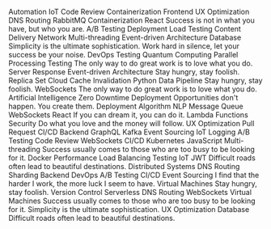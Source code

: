 Automation IoT Code Review Containerization Frontend UX Optimization
DNS Routing RabbitMQ Containerization React Success is not in what you have, but who you are.
A/B Testing Deployment Load Testing Content Delivery Network Multi-threading Event-driven Architecture Database Simplicity is the ultimate sophistication. Work hard in silence, let your success be your noise. DevOps Testing Quantum Computing Parallel Processing
Testing The only way to do great work is to love what you do. Server Response Event-driven Architecture Stay hungry, stay foolish.
Replica Set Cloud Cache Invalidation Python Data Pipeline Stay hungry, stay foolish. WebSockets The only way to do great work is to love what you do.
Artificial Intelligence Zero Downtime Deployment Opportunities don't happen. You create them. Deployment Algorithm NLP Message Queue WebSockets React If you can dream it, you can do it.
Lambda Functions Security Do what you love and the money will follow. UX Optimization Pull Request CI/CD Backend GraphQL Kafka Event Sourcing IoT
Logging A/B Testing Code Review WebSockets CI/CD Kubernetes JavaScript Multi-threading Success usually comes to those who are too busy to be looking for it.
Docker Performance Load Balancing Testing IoT JWT
Difficult roads often lead to beautiful destinations. Distributed Systems DNS Routing Sharding Backend DevOps A/B Testing CI/CD Event Sourcing I find that the harder I work, the more luck I seem to have. Virtual Machines
Stay hungry, stay foolish. Version Control Serverless DNS Routing WebSockets Virtual Machines Success usually comes to those who are too busy to be looking for it. Simplicity is the ultimate sophistication. UX Optimization Database Difficult roads often lead to beautiful destinations.
